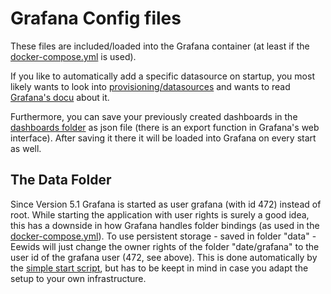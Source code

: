 # Grafana Config files

These files are included/loaded into the Grafana container (at least if the [docker-compose.yml](/docker-compose.yml) is used).

If you like to automatically add a specific datasource on startup, you most likely wants to look into [provisioning/datasources](provisioning/datasources) and wants to read [Grafana's docu](http://docs.grafana.org/administration/provisioning/#datasources) about it.

Furthermore, you can save your previously created dashboards in the [dashboards folder](dashboards) as json file (there is an export function in Grafana's web interface). After saving it there it will be loaded into Grafana on every start as well.

## The Data Folder

Since Version 5.1 Grafana is started as user grafana (with id 472) instead of root. While starting the application with user rights is surely a good idea, this has a downside in how Grafana handles folder bindings (as used in the [docker-compose.yml](/docker-compose.yml)). To use persistent storage - saved in folder "data" - Eewids will just change the owner rights of the folder "date/grafana" to the user id of the grafana user (472, see above). This is done automatically by the [simple start script](/doc/getting-started.md), but has to be keept in mind in case you adapt the setup to your own infrastructure.
